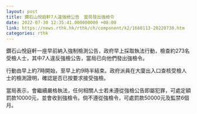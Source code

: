 ```yaml
---
layout: post
title: 鑽石山悅庭軒7人違強檢公告　當局發出強檢令
date: 2022-07-30 12:35:41.000000000 +08:00
link: https://news.rthk.hk/rthk/ch/component/k2/1660113-20220730.htm
categories: rthk
---
```


鑽石山悅庭軒一座早前納入強制檢測公告，政府早上採取執法行動，檢查約273名受檢人士，其中7人違反強檢公告，當局已向他們發出強檢令。

行動由早上約7時開始，至早上約9時半結束。政府派員在大廈出入口查核受檢人士的檢測證明，確認是否已按要求接受強檢。

當局表示，會繼續嚴格執法，任何相關人士若未遵從強檢公告即屬犯罪，可處定額罰款10000元，並會收到強檢令。倘不遵從強檢令，可處罰款50000元及監禁6個月。
